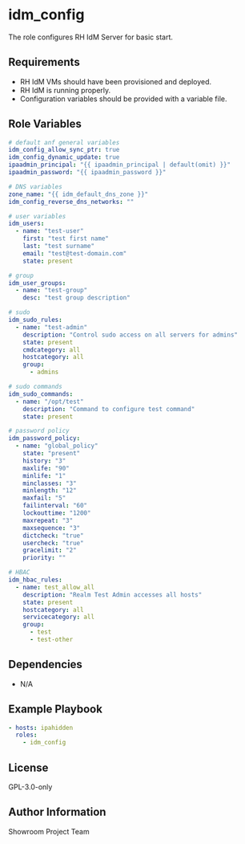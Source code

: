 idm_config
=========

The role configures RH IdM Server for basic start.

Requirements
------------

- RH IdM VMs should have been provisioned and deployed.
- RH IdM is running properly.
- Configuration variables should be provided with a variable file.

Role Variables
--------------

```yaml
# default anf general variables
idm_config_allow_sync_ptr: true
idm_config_dynamic_update: true
ipaadmin_principal: "{{ ipaadmin_principal | default(omit) }}"
ipaadmin_password: "{{ ipaadmin_password }}"

# DNS variables
zone_name: "{{ idm_default_dns_zone }}"
idm_config_reverse_dns_networks: ""

# user variables
idm_users:
  - name: "test-user"
    first: "test first name"
    last: "test surname"
    email: "test@test-domain.com"
    state: present

# group
idm_user_groups:
  - name: "test-group"
    desc: "test group description"

# sudo
idm_sudo_rules:
  - name: "test-admin"
    description: "Control sudo access on all servers for admins"
    state: present
    cmdcategory: all
    hostcategory: all
    group:
      - admins

# sudo commands
idm_sudo_commands:
  - name: "/opt/test"
    description: "Command to configure test command"
    state: present

# password policy
idm_password_policy:
  - name: "global_policy"
    state: "present"
    history: "3"
    maxlife: "90"
    minlife: "1"
    minclasses: "3"
    minlength: "12"
    maxfail: "5"
    failinterval: "60"
    lockouttime: "1200"
    maxrepeat: "3"
    maxsequence: "3"
    dictcheck: "true"
    usercheck: "true"
    gracelimit: "2"
    priority: ""

# HBAC
idm_hbac_rules:
  - name: test_allow_all
    description: "Realm Test Admin accesses all hosts"
    state: present
    hostcategory: all
    servicecategory: all
    group:
      - test
      - test-other
```

Dependencies
------------

- N/A

Example Playbook
----------------

```yaml
- hosts: ipahidden
  roles:
    - idm_config
```

License
-------

GPL-3.0-only

Author Information
------------------

Showroom Project Team
